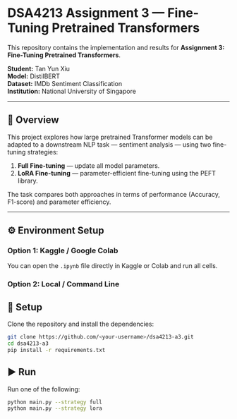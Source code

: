 # DSA4213 Assignment 3 — Fine-Tuning Pretrained Transformers

This repository contains the implementation and results for **Assignment 3: Fine-Tuning Pretrained Transformers**.

**Student:** Tan Yun Xiu  
**Model:** DistilBERT  
**Dataset:** IMDb Sentiment Classification  
**Institution:** National University of Singapore  

---

## 📘 Overview
This project explores how large pretrained Transformer models can be adapted to a downstream NLP task — sentiment analysis — using two fine-tuning strategies:

1. **Full Fine-tuning** — update all model parameters.  
2. **LoRA Fine-tuning** — parameter-efficient fine-tuning using the PEFT library.

The task compares both approaches in terms of performance (Accuracy, F1-score) and parameter efficiency.

---

## ⚙️ Environment Setup

### Option 1: Kaggle / Google Colab
You can open the `.ipynb` file directly in Kaggle or Colab and run all cells.

### Option 2: Local / Command Line
## 🔧 Setup
Clone the repository and install the dependencies:

```bash
git clone https://github.com/<your-username>/dsa4213-a3.git
cd dsa4213-a3
pip install -r requirements.txt
```

## ▶️ Run
Run one of the following:
```bash
python main.py --strategy full
python main.py --strategy lora
```



